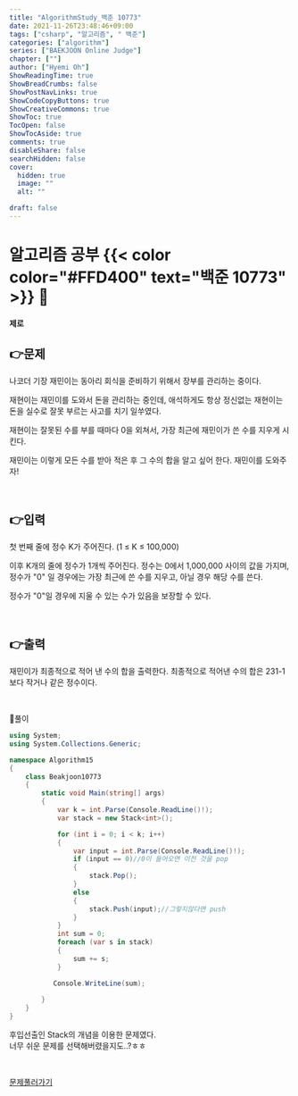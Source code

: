 ```yaml
---
title: "AlgorithmStudy_백준 10773"
date: 2021-11-26T23:48:46+09:00
tags: ["csharp", "알고리즘", " 백준"]
categories: ["algorithm"]
series: ["BAEKJOON Online Judge"]
chapter: [""]
author: ["Hyemi Oh"]
ShowReadingTime: true
ShowBreadCrumbs: false
ShowPostNavLinks: true
ShowCodeCopyButtons: true
ShowCreativeCommons: true
ShowToc: true
TocOpen: false
ShowTocAside: true
comments: true
disableShare: false
searchHidden: false
cover:
  hidden: true
  image: ""
  alt: ""

draft: false
---
```

# 알고리즘 공부 {{< color color="#FFD400" text="백준 10773" >}} 🧐
#### 제로

## 👉문제
나코더 기장 재민이는 동아리 회식을 준비하기 위해서 장부를 관리하는 중이다.

재현이는 재민이를 도와서 돈을 관리하는 중인데, 애석하게도 항상 정신없는 재현이는 돈을 실수로 잘못 부르는 사고를 치기 일쑤였다.

재현이는 잘못된 수를 부를 때마다 0을 외쳐서, 가장 최근에 재민이가 쓴 수를 지우게 시킨다.

재민이는 이렇게 모든 수를 받아 적은 후 그 수의 합을 알고 싶어 한다. 재민이를 도와주자!  


<br>

## 👉입력  
첫 번째 줄에 정수 K가 주어진다. (1 ≤ K ≤ 100,000)

이후 K개의 줄에 정수가 1개씩 주어진다. 정수는 0에서 1,000,000 사이의 값을 가지며, 정수가 "0" 일 경우에는 가장 최근에 쓴 수를 지우고, 아닐 경우 해당 수를 쓴다.

정수가 "0"일 경우에 지울 수 있는 수가 있음을 보장할 수 있다.  


<br>

## 👉출력
재민이가 최종적으로 적어 낸 수의 합을 출력한다. 최종적으로 적어낸 수의 합은 231-1보다 작거나 같은 정수이다.  

<br>

🍑풀이
```csharp
using System;
using System.Collections.Generic;

namespace Algorithm15
{
    class Beakjoon10773
    {
        static void Main(string[] args)
        {
            var k = int.Parse(Console.ReadLine()!);
            var stack = new Stack<int>();

            for (int i = 0; i < k; i++)
            {
                var input = int.Parse(Console.ReadLine()!);
                if (input == 0)//0이 들어오면 이전 것을 pop
                {
                    stack.Pop();
                }
                else
                {
                    stack.Push(input);//그렇지않다면 push
                }
            }
            int sum = 0;
            foreach (var s in stack)
            {
                sum += s;
            }

           Console.WriteLine(sum);
           
        }
    }
}

```

후입선출인 Stack의 개념을 이용한 문제였다.
<br>
너무 쉬운 문제를 선택해버렸을지도..?ㅎㅎ


<br>

[문제풀러가기](https://www.acmicpc.net/problem/10773)
